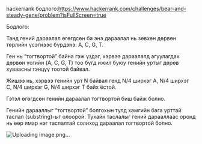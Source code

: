 hackerrank бодлого:https://www.hackerrank.com/challenges/bear-and-steady-gene/problem?isFullScreen=true

Бодлого:

Танд гений дараалал өгөгдсөн ба энэ дараалал нь зөвхөн дөрвөн төрлийн үсэгнээс бүрдэнэ: A, C, G, T.

Ген нь “тогтвортой” байна гэж үздэг, хэрвээ дараалалд агуулагдах дөрвөн үсгийн (A, C, G, T) тоо бүгд ижил буюу генийн уртыг дөрөв хуваасны тэнцүү тоотой байвал.

Жишээ нь, хэрвээ генийн урт N байвал генд N/4 ширхэг A, N/4 ширхэг C, N/4 ширхэг G, N/4 ширхэг T байх ёстой.

Гэтэл өгөгдсөн генийн дараалал тогтвортой биш байж болно.

Генийн дарааллыг “тогтвортой” болгохын тулд хамгийн бага урттай таслал (substring)-ыг олоорой. Тухайн таслалыг гений дарааллаас оронд нь өөр ямар нэг таслалтай солиход дараалал тогтвортой болно.

![Uploading image.png…]()
